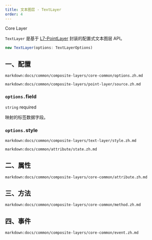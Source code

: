 ```yaml
---
title: 文本图层 - TextLayer
order: 4
---
```


<tag color="blue" text="Core Layer">Core Layer</tag>

`TextLayer` 是基于 [L7-PointLayer](https://l7.antv.vision/zh/docs/api/point_layer/pointlayer) 封装的配置式文本图层 API。

```ts
new TextLayer(options: TextLayerOptions)
```

## 一、配置

`markdown:docs/common/composite-layers/core-common/options.zh.md`

`markdown:docs/common/composite-layers/point-layer/source.zh.md`

### `options.`field

`string` required

映射的标签数据字段。

### `options.`style

`markdown:docs/common/composite-layers/text-layer/style.zh.md`

`markdown:docs/common/attribute/state.zh.md`

## 二、属性

`markdown:docs/common/composite-layers/core-common/attribute.zh.md`

## 三、方法

`markdown:docs/common/composite-layers/core-common/method.zh.md`

## 四、事件

`markdown:docs/common/composite-layers/core-common/event.zh.md`
